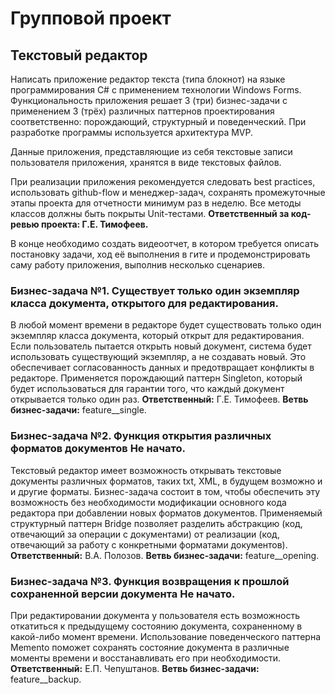 # Групповой проект
## Текстовый редактор

Написать приложение редактор текста (типа блокнот) на языке программирования C# с применением технологии Windows Forms. Функциональность приложения решает 3 (три) бизнес-задачи с применением 3 (трёх) различных паттернов проектирования соответственно: порождающий, структурный и поведенческий. При разработке программы используется архитектура MVP.

Данные приложения, представляющие из себя текстовые записи пользователя приложения, хранятся в виде текстовых файлов.

При реализации приложения рекомендуется следовать best practices, использовать github-flow и менеджер-задач, сохранять промежуточные этапы проекта для отчетности минимум раз в неделю. Все методы классов должны быть покрыты Unit-тестами.  **Ответственный за код-ревью проекта: Г.Е. Тимофеев.**

В конце необходимо создать видеоотчет, в котором требуется описать постановку задачи, ход её выполнения в гите и продемонстрировать саму работу приложения, выполнив несколько сценариев.

### Бизнес-задача №1. Существует только один экземпляр класса документа, открытого для редактирования.
В любой момент времени в редакторе будет существовать только один экземпляр класса документа, который открыт для редактирования. Если пользователь пытается открыть новый документ, система будет использовать существующий экземпляр, а не создавать новый. Это обеспечивает согласованность данных и предотвращает конфликты в редакторе. Применяется порождающий паттерн Singleton, который будет использоваться для гарантии того, что каждый документ открывается только один раз.
**Ответственный:** Г.Е. Тимофеев. **Ветвь бизнес-задачи:** feature__single.

### Бизнес-задача №2. Функция открытия различных форматов документов Не начато.
Текстовый редактор имеет возможность открывать текстовые документы различных форматов, таких txt, XML, в будущем возможно и и другие форматы. Бизнес-задача состоит в том, чтобы обеспечить эту возможность без необходимости модификации основного кода редактора при добавлении новых форматов документов. Применяемый структурный паттерн Bridge позволяет разделить абстракцию (код, отвечающий за операции с документами) от реализации (код, отвечающий за работу с конкретными форматами документов).
**Ответственный:** В.А. Полозов. **Ветвь бизнес-задачи:** feature__opening.

### Бизнес-задача №3. Функция возвращения к прошлой сохраненной версии документа Не начато.
При редактировании документа у пользователя есть возможность откатиться к предыдущему состоянию документа, сохраненному в какой-либо момент времени. Использование поведенческого паттерна Memento поможет сохранять состояние документа в различные моменты времени и восстанавливать его при необходимости.
**Ответственный:** Е.П. Чепуштанов. **Ветвь бизнес-задачи:** feature__backup.
